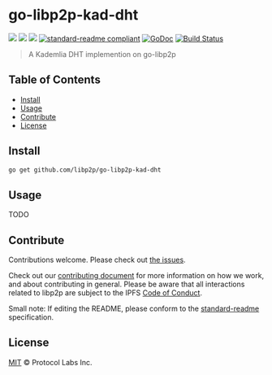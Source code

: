 # go-libp2p-kad-dht

[![](https://img.shields.io/badge/made%20by-Protocol%20Labs-blue.svg?style=flat-square)](http://ipn.io)
[![](https://img.shields.io/badge/project-libp2p-blue.svg?style=flat-square)](http://github.com/libp2p/libp2p)
[![](https://img.shields.io/badge/freenode-%23ipfs-blue.svg?style=flat-square)](http://webchat.freenode.net/?channels=%23ipfs)
[![standard-readme compliant](https://img.shields.io/badge/standard--readme-OK-green.svg?style=flat-square)](https://github.com/RichardLitt/standard-readme)
[![GoDoc](https://godoc.org/github.com/libp2p/go-libp2p-kad-dht?status.svg)](https://godoc.org/github.com/libp2p/go-libp2p-kad-dht)
[![Build Status](https://travis-ci.org/libp2p/go-libp2p-kad-dht.svg?branch=master)](https://travis-ci.org/libp2p/go-libp2p-kad-dht)


> A Kademlia DHT implemention on go-libp2p

## Table of Contents

- [Install](#install)
- [Usage](#usage)
- [Contribute](#contribute)
- [License](#license)

## Install

```sh
go get github.com/libp2p/go-libp2p-kad-dht
```

## Usage

TODO

## Contribute

Contributions welcome. Please check out [the issues](https://github.com/libp2p/go-libp2p-kad-dht/issues).

Check out our [contributing document](https://github.com/libp2p/community/blob/master/CONTRIBUTE.md) for more information on how we work, and about contributing in general. Please be aware that all interactions related to libp2p are subject to the IPFS [Code of Conduct](https://github.com/ipfs/community/blob/master/code-of-conduct.md).

Small note: If editing the README, please conform to the [standard-readme](https://github.com/RichardLitt/standard-readme) specification.

## License

[MIT](LICENSE) © Protocol Labs Inc.
